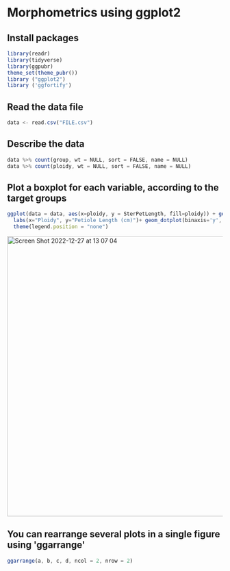 # Morphometrics using ggplot2

## Install packages
```js
library(readr)
library(tidyverse)
library(ggpubr)
theme_set(theme_pubr())
library ("ggplot2")
library ('ggfortify')
```

## Read the data file
```js
data <- read.csv("FILE.csv")
```

## Describe the data
```js
data %>% count(group, wt = NULL, sort = FALSE, name = NULL)
data %>% count(ploidy, wt = NULL, sort = FALSE, name = NULL)
```

## Plot a boxplot for each variable, according to the target groups
```js
ggplot(data = data, aes(x=ploidy, y = SterPetLength, fill=ploidy)) + geom_boxplot() + 
  labs(x="Ploidy", y="Petiole Length (cm)")+ geom_dotplot(binaxis='y', stackdir='center', position=position_dodge(1), dotsize = 0.5)+
  theme(legend.position = "none") 
```
<img width="654" alt="Screen Shot 2022-12-27 at 13 07 04" src="https://user-images.githubusercontent.com/62867510/209609515-fe121328-ce02-40e1-8c1b-ded0b24225a0.png">

## You can rearrange several plots in a single figure using 'ggarrange'
```js
ggarrange(a, b, c, d, ncol = 2, nrow = 2)


```
